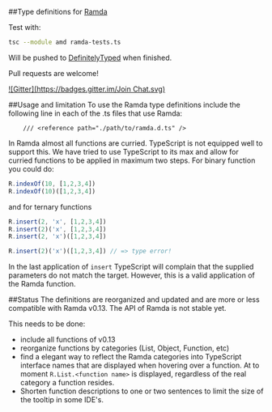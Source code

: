##Type definitions for [Ramda](https://github.com/ramda/ramda)

Test with:
```bash
tsc --module amd ramda-tests.ts
```

Will be pushed to [DefinitelyTyped](https://github.com/borisyankov/DefinitelyTyped) when finished.

Pull requests are welcome!

[![Gitter](https://badges.gitter.im/Join Chat.svg)](https://gitter.im/donnut/typescript-ramda?utm_source=badge&utm_medium=badge&utm_campaign=pr-badge&utm_content=badge)

##Usage and limitation
To use the Ramda type definitions include the following line in each of the .ts files
that use Ramda:
```
    /// <reference path="./path/to/ramda.d.ts" />
```

In Ramda almost all functions are curried. TypeScript is not equipped well to support
this. We have tried to use TypeScript to its max and allow for curried functions
to be applied in maximum two steps. For binary function you could do:

```javascript
R.indexOf(10, [1,2,3,4])
R.indexOf(10)([1,2,3,4])
```
and for ternary functions
```javascript
R.insert(2, 'x', [1,2,3,4])
R.insert(2)('x', [1,2,3,4])
R.insert(2, 'x')([1,2,3,4])

R.insert(2)('x')([1,2,3,4]) // => type error!
```

In the last application of `insert` TypeScript will complain that the supplied parameters do not match the target. However, this is a valid application of the Ramda function.

##Status
The definitions are reorganized and updated and are more or less compatible with Ramda v0.13. The API of Ramda is not stable yet.

This needs to be done:
- include all functions of v0.13
- reorganize functions by categories (List, Object, Function, etc)
- find a elegant way to reflect the Ramda categories into TypeScript interface names
  that are displayed when hovering over a function. At to moment `R.List.<function name>` is displayed, regardless of the real category a function resides.
- Shorten function descriptions to one or two sentences to limit the size of the
  tooltip in some IDE's.
